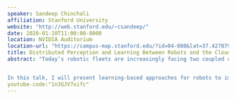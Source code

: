 ```yaml
---
speaker: Sandeep Chinchali
affiliation: Stanford University
website: "http://web.stanford.edu/~csandeep/"
date: 2020-01-10T11:00:00-0000
location: NVIDIA Auditorium
location-url: "https://campus-map.stanford.edu/?id=04-080&lat=37.42787956&lng=-122.17429865&zoom=17&srch=nvidia%20auditorium"
title: Distributed Perception and Learning Between Robots and the Cloud
abstract: "Today’s robotic fleets are increasingly facing two coupled challenges. First, they are measuring growing volumes of high-bitrate video and LIDAR sensory streams, which, second, requires them to use increasingly compute-intensive models, such as deep neural networks (DNNs), for downstream perception or control. To cope with such challenges, compute and storage-limited robots, such as low-power drones, can offload data to central servers (or “the cloud”), for more accurate real-time perception as well as offline model learning. However, cloud processing of robotic sensory streams introduces acute systems bottlenecks ranging from  network delay for real-time inference, to cloud storage, human annotation, and cloud-computing cost for offline model learning. 


In this talk, I will present learning-based approaches for robots to improve model performance with cloud offloading, but with minimal systems cost. For real-time inference, I will present a deep reinforcement learning based offloader that decides when a robot should exploit low-latency, on-board computation, or, when highly uncertain, query a more accurate cloud model. Then, for continual learning, I will present an intelligent, on-robot sampler that mines real-time sensory streams for valuable training examples to send to the cloud for model re-training. Using insights from months of field data and experiments on state-of-the-art embedded deep learning hardware, I will show how simple learning algorithms allow robots to significantly transcend their on-board sensing and control performance, but with limited communication cost."
youtube-code:"1n3GJV7xifc"
---
```


